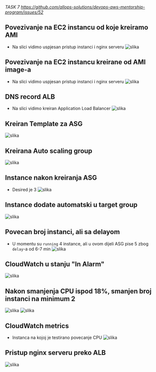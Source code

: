 *TASK 7 https://github.com/allops-solutions/devops-aws-mentorship-program/issues/52*

## Povezivanje na EC2 instancu od koje kreiramo AMI
* Na slici vidimo uspjesan pristup instanci i nginx serveru
![slika](week-8/img/task%207/povezivanje_na_originalnuEC2.png)

## Povezivanje na  EC2 instancu kreirane od AMI image-a
* Na slici vidimo uspjesan pristup instanci i nginx serveru
![slika](img/task%207/ami-ec2-browser-nginx.png)

## DNS record ALB 
* Na slici vidimo kreiran Application Load Balancer
![slika](img/task%207/dns-record.png)

## Kreiran Template za ASG
![slika](img/task%207/created_ASG_template.png)

## Kreirana Auto scaling group
![slika](img/task%207/asg-created.png)

## Instance nakon kreiranja ASG 
* Desired je 3 
![slika](img/task%207/atstartInstances.png)

## Instance dodate automatski u target group
![slika](img/task%207/instances%20added%20to%20target%20group.png)

## Povecan broj instanci, ali sa delayom 
* U momentu su `running` 4 instance, ali u ovom dijeli ASG pise 5 zbog `delay`-a od 6-7 min 
![slika](img/task%207/delay.png)

## CloudWatch u stanju "In Alarm"
![slika](img/task%207/in-alarm.png)

## Nakon smanjenja CPU ispod 18%, smanjen broj instanci na minimum 2
![slika](img/task%207/dekrement%20instance.png)
![slika](img/task%207/instance%20nakon%20smanjenog%20cpu.png)

## CloudWatch metrics 
* Instanca na kojoj je testirano povecanje CPU
![slika](img/task%207/cpu-ec2.png)

## Pristup nginx serveru preko ALB
![slika](img/task%207/nginx_using_alb.png)
